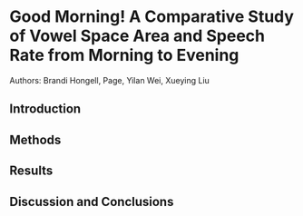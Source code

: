 # Good Morning! A Comparative Study of Vowel Space Area and Speech Rate from Morning to Evening
Authors: Brandi Hongell, Page, Yilan Wei, Xueying Liu

## Introduction

## Methods

## Results

## Discussion and Conclusions
